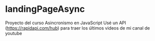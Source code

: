 # landingPageAsync
Proyecto del curso Asincronismo en JavaScript
Usé un API (https://rapidapi.com/hub) para traer los últimos videos de mi canal de youtube
